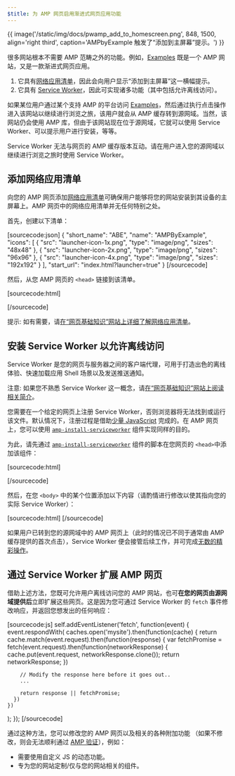 ```yaml
---
$title: 为 AMP 网页启用渐进式网页应用功能
---
```


{{ image('/static/img/docs/pwamp_add_to_homescreen.png', 848, 1500, align='right third', caption='AMPbyExample 触发了“添加到主屏幕”提示。') }}

很多网站根本不需要 AMP 范畴之外的功能。例如，[Examples](../../../documentation/examples/index.html) 既是一个 AMP 网站，又是一款渐进式网页应用。

1. 它具有[网络应用清单](https://developers.google.com/web/fundamentals/engage-and-retain/web-app-manifest/)，因此会向用户显示“添加到主屏幕”这一横幅提示。
1. 它具有 [Service Worker](https://developers.google.com/web/fundamentals/getting-started/primers/service-workers)，因此可实现诸多功能（其中包括允许离线访问）。

如果某位用户通过某个支持 AMP 的平台访问 [Examples](../../../documentation/examples/index.html)，然后通过执行点击操作进入该网站以继续进行浏览之旅，该用户就会从 AMP 缓存转到源网域。当然，该网站仍会使用 AMP 库，但由于该网站现在位于源网域，它就可以使用 Service Worker、可以提示用户进行安装，等等。

Service Worker 无法与网页的 AMP 缓存版本互动。请在用户进入您的源网域以继续进行浏览之旅时使用 Service Worker。

## 添加网络应用清单

向您的 AMP 网页添加[网络应用清单](https://developers.google.com/web/fundamentals/engage-and-retain/web-app-manifest/)可确保用户能够将您的网站安装到其设备的主屏幕上。AMP 网页中的网络应用清单并无任何特别之处。

首先，创建以下清单：

[sourcecode:json]
{
  "short_name": "ABE",
  "name": "AMPByExample",
  "icons": [
    {
      "src": "launcher-icon-1x.png",
      "type": "image/png",
      "sizes": "48x48"
    },
    {
      "src": "launcher-icon-2x.png",
      "type": "image/png",
      "sizes": "96x96"
    },
    {
      "src": "launcher-icon-4x.png",
      "type": "image/png",
      "sizes": "192x192"
    }
  ],
  "start_url": "index.html?launcher=true"
}
[/sourcecode]

然后，从您 AMP 网页的 `<head>` 链接到该清单。

[sourcecode:html]
<link rel="manifest" href="/manifest.json">
[/sourcecode]

提示: 如有需要，请[在“网页基础知识”网站上详细了解网络应用清单](https://developers.google.com/web/fundamentals/engage-and-retain/web-app-manifest/)。

## 安装 Service Worker 以允许离线访问

Service Worker 是您的网页与服务器之间的客户端代理，可用于打造出色的离线体验、快速加载应用 Shell 场景以及发送推送通知。

注意: 如果您不熟悉 Service Worker 这一概念，请[在“网页基础知识”网站上阅读相关简介](https://developers.google.com/web/fundamentals/getting-started/primers/service-workers)。

您需要在一个给定的网页上注册 Service Worker，否则浏览器将无法找到或运行该文件。默认情况下，注册过程是借助[少量 JavaScript](https://developers.google.com/web/fundamentals/instant-and-offline/service-worker/registration) 完成的。在 AMP 网页上，您可以使用 [`amp-install-serviceworker`](../../../documentation/components/reference/amp-install-serviceworker.md) 组件实现同样的目的。

为此，请先通过 [`amp-install-serviceworker`](../../../documentation/components/reference/amp-install-serviceworker.md) 组件的脚本在您网页的 `<head>`中添加该组件：

[sourcecode:html]
<script async custom-element="amp-install-serviceworker"
  src="https://cdn.ampproject.org/v0/amp-install-serviceworker-0.1.js"></script>
[/sourcecode]

然后，在您 `<body>` 中的某个位置添加以下内容（请酌情进行修改以使其指向您的实际 Service Worker）：

[sourcecode:html]
<amp-install-serviceworker
      src="https://www.your-domain.com/serviceworker.js"
      layout="nodisplay">
</amp-install-serviceworker>
[/sourcecode]

如果用户已转到您的源网域中的 AMP 网页上（此时的情况已不同于通常由 AMP 缓存提供的首次点击），Service Worker 便会接管后续工作，并可完成[无数的精彩操作](https://developers.google.com/web/fundamentals/instant-and-offline/offline-ux)。

## 通过 Service Worker 扩展 AMP 网页

借助上述方法，您既可允许用户离线访问您的 AMP 网站，也可**在您的网页由源网域提供后**立即扩展这些网页。这是因为您可通过 Service Worker 的 `fetch` 事件修改响应，并返回您想发出的任何响应：

[sourcecode:js]
self.addEventListener('fetch', function(event) {
  event.respondWith(
    caches.open('mysite').then(function(cache) {
      return cache.match(event.request).then(function(response) {
        var fetchPromise = fetch(event.request).then(function(networkResponse) {
          cache.put(event.request, networkResponse.clone());
          return networkResponse;
        })

        // Modify the response here before it goes out..
        ...

        return response || fetchPromise;
      })
    })
  );
});
[/sourcecode]

通过这种方法，您可以修改您的 AMP 网页以及相关的各种附加功能
（如果不修改，则会无法顺利通过 [AMP 验证](../../../documentation/guides-and-tutorials/learn/validation-workflow/validate_amp.md)），例如：

* 需要使用自定义 JS 的动态功能。
* 专为您的网站定制/仅与您的网站相关的组件。
